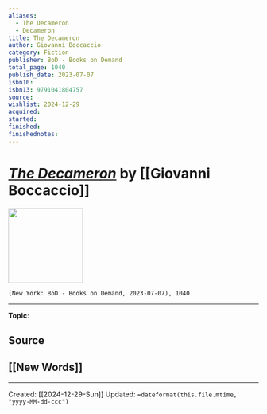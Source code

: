 ```yaml
---
aliases:
  - The Decameron
  - Decameron
title: The Decameron
author: Giovanni Boccaccio
category: Fiction
publisher: BoD - Books on Demand
total_page: 1040
publish_date: 2023-07-07
isbn10: 
isbn13: 9791041804757
source: 
wishlist: 2024-12-29
acquired: 
started: 
finished: 
finishednotes:
---
```

# *[The Decameron]()* by [[Giovanni Boccaccio]]

<img src="http://books.google.com/books/content?id=BybNEAAAQBAJ&printsec=frontcover&img=1&zoom=1&edge=curl&source=gbs_api" width=150>

`(New York: BoD - Books on Demand, 2023-07-07), 1040`



--- 
**Topic**: 

**Source**
- 
 
**[[New Words]]**
- 

---
Created: [[2024-12-29-Sun]]
Updated: `=dateformat(this.file.mtime, "yyyy-MM-dd-ccc")`
